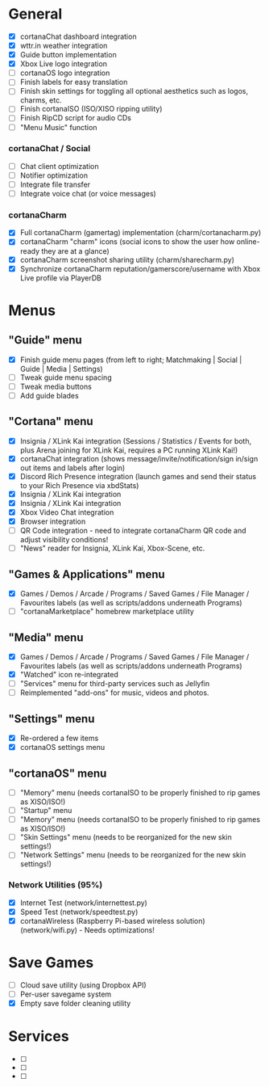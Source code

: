# General
- [x] cortanaChat dashboard integration
- [x] wttr.in weather integration
- [x] Guide button implementation
- [x] Xbox Live logo integration
- [ ] cortanaOS logo integration
- [ ] Finish labels for easy translation
- [ ] Finish skin settings for toggling all optional aesthetics such as logos, charms, etc.
- [ ] Finish cortanaISO (ISO/XISO ripping utility)
- [ ] Finish RipCD script for audio CDs
- [ ] "Menu Music" function

### cortanaChat / Social
- [ ] Chat client optimization
- [ ] Notifier optimization
- [ ] Integrate file transfer
- [ ] Integrate voice chat (or voice messages)

### cortanaCharm
- [x] Full cortanaCharm (gamertag) implementation (charm/cortanacharm.py)
- [x] cortanaCharm "charm" icons (social icons to show the user how online-ready they are at a glance)
- [x] cortanaCharm screenshot sharing utility (charm/sharecharm.py)
- [x] Synchronize cortanaCharm reputation/gamerscore/username with Xbox Live profile via PlayerDB

# Menus
## "Guide" menu
- [x] Finish guide menu pages (from left to right; Matchmaking | Social | Guide | Media | Settings)
- [ ] Tweak guide menu spacing
- [ ] Tweak media buttons
- [ ] Add guide blades

## "Cortana" menu
- [x] Insignia / XLink Kai integration (Sessions / Statistics / Events for both, plus Arena joining for XLink Kai, requires a PC running XLink Kai!)
- [x] cortanaChat integration (shows message/invite/notification/sign in/sign out items and labels after login)
- [x] Discord Rich Presence integration (launch games and send their status to your Rich Presence via xbdStats)
- [x] Insignia / XLink Kai integration
- [x] Insignia / XLink Kai integration
- [x] Xbox Video Chat integration
- [x] Browser integration
- [ ] QR Code integration - need to integrate cortanaCharm QR code and adjust visibility conditions!
- [ ] "News" reader for Insignia, XLink Kai, Xbox-Scene, etc.

## "Games & Applications" menu
- [x] Games / Demos / Arcade / Programs / Saved Games / File Manager / Favourites labels (as well as scripts/addons underneath Programs)
- [ ] "cortanaMarketplace" homebrew marketplace utility

## "Media" menu
- [x] Games / Demos / Arcade / Programs / Saved Games / File Manager / Favourites labels (as well as scripts/addons underneath Programs)
- [x] "Watched" icon re-integrated
- [ ] "Services" menu for third-party services such as Jellyfin
- [ ] Reimplemented "add-ons" for music, videos and photos.

## "Settings" menu
- [x] Re-ordered a few items
- [x] cortanaOS settings menu

## "cortanaOS" menu
- [ ] "Memory" menu (needs cortanaISO to be properly finished to rip games as XISO/ISO!)
- [ ] "Startup" menu 
- [ ] "Memory" menu (needs cortanaISO to be properly finished to rip games as XISO/ISO!)
- [ ] "Skin Settings" menu (needs to be reorganized for the new skin settings!)
- [ ] "Network Settings" menu (needs to be reorganized for the new skin settings!)

### Network Utilities (95%)
- [x] Internet Test (network/internettest.py)
- [x] Speed Test (network/speedtest.py)
- [x] cortanaWireless (Raspberry Pi-based wireless solution) (network/wifi.py) - Needs optimizations!

# Save Games
- [ ] Cloud save utility (using Dropbox API)
- [ ] Per-user savegame system
- [x] Empty save folder cleaning utility

# Services
- [ ] 
- [ ] 
- [ ] 
